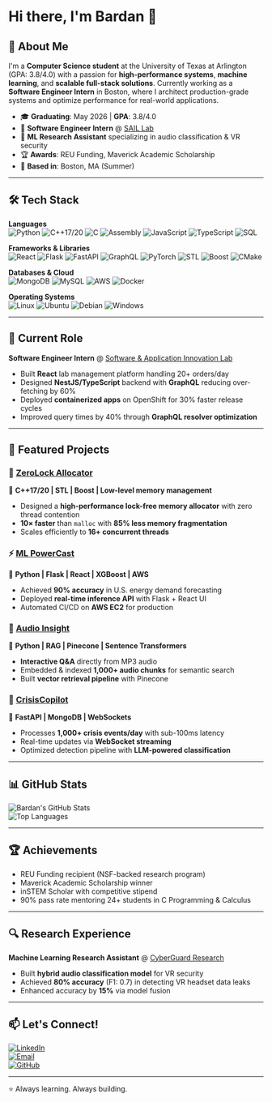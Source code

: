# Hi there, I'm Bardan 👋

## 🚀 About Me
I'm a **Computer Science student** at the University of Texas at Arlington (GPA: 3.8/4.0) with a passion for **high-performance systems**, **machine learning**, and **scalable full-stack solutions**. Currently working as a **Software Engineer Intern** in Boston, where I architect production-grade systems and optimize performance for real-world applications.

- 🎓 **Graduating**: May 2026 | **GPA**: 3.8/4.0  
- 💼 **Software Engineer Intern** @ [SAIL Lab](https://github.com/hicsail)  
- 🔬 **ML Research Assistant** specializing in audio classification & VR security  
- 🏆 **Awards**: REU Funding, Maverick Academic Scholarship  
- 📍 **Based in**: Boston, MA (Summer)

---

## 🛠️ Tech Stack

**Languages**  
![Python](https://img.shields.io/badge/Python-3776AB?style=for-the-badge&logo=python&logoColor=white)
![C++17/20](https://img.shields.io/badge/C++17%2F20-00599C?style=for-the-badge&logo=cplusplus&logoColor=white)
![C](https://img.shields.io/badge/C-A8B9CC?style=for-the-badge&logo=c&logoColor=black)
![Assembly](https://img.shields.io/badge/Assembly-6E4C13?style=for-the-badge&logo=asm&logoColor=white)
![JavaScript](https://img.shields.io/badge/JavaScript-F7DF1E?style=for-the-badge&logo=javascript&logoColor=black)
![TypeScript](https://img.shields.io/badge/TypeScript-007ACC?style=for-the-badge&logo=typescript&logoColor=white)
![SQL](https://img.shields.io/badge/SQL-336791?style=for-the-badge&logo=postgresql&logoColor=white)

**Frameworks & Libraries**  
![React](https://img.shields.io/badge/React-20232A?style=for-the-badge&logo=react&logoColor=61DAFB)
![Flask](https://img.shields.io/badge/Flask-000000?style=for-the-badge&logo=flask&logoColor=white)
![FastAPI](https://img.shields.io/badge/FastAPI-005571?style=for-the-badge&logo=fastapi)
![GraphQL](https://img.shields.io/badge/GraphQL-E10098?style=for-the-badge&logo=graphql&logoColor=white)
![PyTorch](https://img.shields.io/badge/PyTorch-EE4C2C?style=for-the-badge&logo=pytorch&logoColor=white)
![STL](https://img.shields.io/badge/STL-00599C?style=for-the-badge&logo=cplusplus&logoColor=white)
![Boost](https://img.shields.io/badge/Boost-00427E?style=for-the-badge&logo=boost&logoColor=white)
![CMake](https://img.shields.io/badge/CMake-064F8C?style=for-the-badge&logo=cmake&logoColor=white)

**Databases & Cloud**  
![MongoDB](https://img.shields.io/badge/MongoDB-4EA94B?style=for-the-badge&logo=mongodb&logoColor=white)
![MySQL](https://img.shields.io/badge/MySQL-005C84?style=for-the-badge&logo=mysql&logoColor=white)
![AWS](https://img.shields.io/badge/AWS-232F3E?style=for-the-badge&logo=amazon-aws&logoColor=white)
![Docker](https://img.shields.io/badge/Docker-2496ED?style=for-the-badge&logo=docker&logoColor=white)

**Operating Systems**  
![Linux](https://img.shields.io/badge/Linux-FCC624?style=for-the-badge&logo=linux&logoColor=black)
![Ubuntu](https://img.shields.io/badge/Ubuntu-E95420?style=for-the-badge&logo=ubuntu&logoColor=white)
![Debian](https://img.shields.io/badge/Debian-A81D33?style=for-the-badge&logo=debian&logoColor=white)
![Windows](https://img.shields.io/badge/Windows-0078D6?style=for-the-badge&logo=windows&logoColor=white)

---

## 💼 Current Role
**Software Engineer Intern** @ [Software & Application Innovation Lab](https://github.com/hicsail)  
- Built **React** lab management platform handling 20+ orders/day  
- Designed **NestJS/TypeScript** backend with **GraphQL** reducing over-fetching by 60%  
- Deployed **containerized apps** on OpenShift for 30% faster release cycles  
- Improved query times by 40% through **GraphQL resolver optimization**  

---

## 🔬 Featured Projects

### 🚀 [ZeroLock Allocator](https://github.com/bardan-dhakal/ZeroLock-Allocator)  
🔹 **C++17/20 | STL | Boost | Low-level memory management**  
- Designed a **high-performance lock-free memory allocator** with zero thread contention  
- **10× faster** than `malloc` with **85% less memory fragmentation**  
- Scales efficiently to **16+ concurrent threads**  

### ⚡ [ML PowerCast](https://github.com/bardan-dhakal/ML-PowerCast)  
🔹 **Python | Flask | React | XGBoost | AWS**  
- Achieved **90% accuracy** in U.S. energy demand forecasting  
- Deployed **real-time inference API** with Flask + React UI  
- Automated CI/CD on **AWS EC2** for production  

### 🎵 [Audio Insight](https://github.com/bardan-dhakal/audio-insight)  
🔹 **Python | RAG | Pinecone | Sentence Transformers**  
- **Interactive Q&A** directly from MP3 audio  
- Embedded & indexed **1,000+ audio chunks** for semantic search  
- Built **vector retrieval pipeline** with Pinecone  

### 🚨 [CrisisCopilot](https://github.com/bardan-dhakal)  
🔹 **FastAPI | MongoDB | WebSockets**  
- Processes **1,000+ crisis events/day** with sub-100ms latency  
- Real-time updates via **WebSocket streaming**  
- Optimized detection pipeline with **LLM-powered classification**  

---

## 📊 GitHub Stats
![Bardan's GitHub Stats](https://github-readme-stats.vercel.app/api?username=bardan-dhakal&show_icons=true&theme=dark&count_private=true)  
![Top Languages](https://github-readme-stats.vercel.app/api/top-langs/?username=bardan-dhakal&layout=compact&theme=dark)

---

## 🏆 Achievements
- REU Funding recipient (NSF-backed research program)  
- Maverick Academic Scholarship winner  
- inSTEM Scholar with competitive stipend  
- 90% pass rate mentoring 24+ students in C Programming & Calculus  

---

## 🔍 Research Experience
**Machine Learning Research Assistant** @ [CyberGuard Research](https://fhshezan.github.io/cgrl.html)  
- Built **hybrid audio classification model** for VR security  
- Achieved **80% accuracy** (F1: 0.7) in detecting VR headset data leaks  
- Enhanced accuracy by **15%** via model fusion  

---

## 📫 Let's Connect!
[![LinkedIn](https://img.shields.io/badge/LinkedIn-0077B5?style=for-the-badge&logo=linkedin&logoColor=white)](https://linkedin.com/in/bardan-dhakal)  
[![Email](https://img.shields.io/badge/Email-D14836?style=for-the-badge&logo=gmail&logoColor=white)](mailto:bardandhakal2@gmail.com)  
[![GitHub](https://img.shields.io/badge/GitHub-100000?style=for-the-badge&logo=github&logoColor=white)](https://github.com/bardan-dhakal)  

---

⭐ Always learning. Always building.
